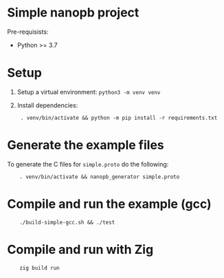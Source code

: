 Simple nanopb project
=====================

Pre-requisists:

- Python >= 3.7


# Setup

1. Setup a virtual environment: `python3 -m venv venv`
2. Install dependencies:

        . venv/bin/activate && python -m pip install -r requirements.txt

# Generate the example files

To generate the C files for `simple.proto` do the following:

        . venv/bin/activate && nanopb_generator simple.proto

# Compile and run the example (gcc)

        ./build-simple-gcc.sh && ./test

# Compile and run with Zig

        zig build run
